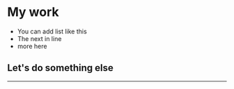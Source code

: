 # My work
- You can add list like this
- The next in line
- more here

## Let's do something else
---------
